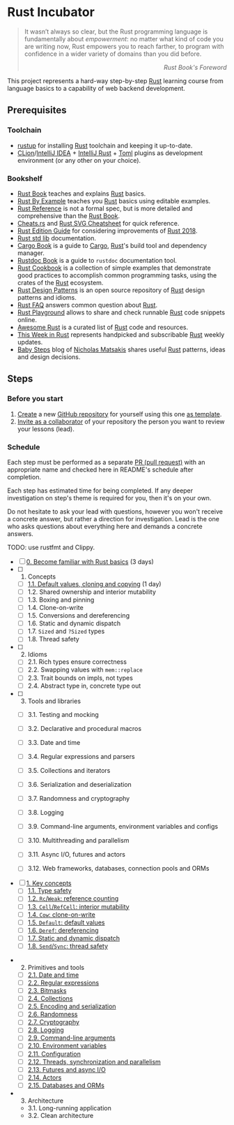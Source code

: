 Rust Incubator
==============

> It wasn’t always so clear, but the Rust programming language is fundamentally about _empowerment_: no matter what kind of code you are writing now, Rust empowers you to reach farther, to program with confidence in a wider variety of domains than you did before.
_<div align="right">Rust Book's Foreword</div>_

This project represents a hard-way step-by-step [Rust] learning course from language basics to a capability of web backend development.




## Prerequisites


### Toolchain

- [rustup] for installing [Rust] toolchain and keeping it up-to-date.
- [CLion]/[IntelliJ IDEA] + [IntelliJ Rust] + [Toml][IntelliJ Toml] plugins as development environment (or any other on your choice).


### Bookshelf

- [Rust Book] teaches and explains [Rust] basics.
- [Rust By Example] teaches you [Rust] basics using editable examples.
- [Rust Reference] is not a formal spec, but is more detailed and comprehensive than the [Rust Book].
- [Cheats.rs] and [Rust SVG Cheatsheet] for quick reference.
- [Rust Edition Guide] for considering improvements of [Rust 2018].
- [Rust std lib] documentation.
- [Cargo Book] is a guide to [Cargo], [Rust]'s build tool and dependency manager.
- [Rustdoc Book] is a guide to `rustdoc` documentation tool.
- [Rust Cookbook] is a collection of simple examples that demonstrate good practices to accomplish common programming tasks, using the crates of the [Rust] ecosystem.
- [Rust Design Patterns] is an open source repository of [Rust] design patterns and idioms.
- [Rust FAQ] answers common question about [Rust].
- [Rust Playground] allows to share and check runnable [Rust] code snippets online.
- [Awesome Rust] is a curated list of [Rust] code and resources.
- [This Week in Rust] represents handpicked and subscribable [Rust] weekly updates.
- [Baby Steps] blog of [Nicholas Matsakis](https://github.com/nikomatsakis) shares useful [Rust] patterns, ideas and design decisions.




## Steps


### Before you start

1. [Create][1] a new [GitHub repository] for yourself using this one [as template][2].
2. [Invite as a collaborator][3] of your repository the person you want to review your lessons (lead).


### Schedule

Each step must be performed as a separate [PR (pull request)][PR] with an appropriate name and checked here in README's schedule after completion.

Each step has estimated time for being completed. If any deeper investigation on step's theme is required for you, then it's on your own. 

Do not hesitate to ask your lead with questions, however you won't receive a concrete answer, but rather a direction for investigation. Lead is the one who asks questions about everything here and demands a concrete answers.

TODO: use rustfmt and Clippy.

- [ ] [0. Become familiar with Rust basics][Step 0] (3 days)
- [ ] 1. Concepts
    - [ ] [1.1. Default values, cloning and copying][Step 1.1] (1 day)
    - [ ] 1.2. Shared ownership and interior mutability
    - [ ] 1.3. Boxing and pinning
    - [ ] 1.4. Clone-on-write
    - [ ] 1.5. Conversions and dereferencing
    - [ ] 1.6. Static and dynamic dispatch
    - [ ] 1.7. `Sized` and `?Sized` types
    - [ ] 1.8. Thread safety
- [ ] 2. Idioms
    - [ ] 2.1. Rich types ensure correctness
    - [ ] 2.2. Swapping values with `mem::replace`
    - [ ] 2.3. Trait bounds on impls, not types
    - [ ] 2.4. Abstract type in, concrete type out
- [ ] 3. Tools and libraries
    - [ ] 3.1. Testing and mocking
    - [ ] 3.2. Declarative and procedural macros
    - [ ] 3.3. Date and time
    - [ ] 3.4. Regular expressions and parsers
    - [ ] 3.5. Collections and iterators
    - [ ] 3.6. Serialization and deserialization
    - [ ] 3.7. Randomness and cryptography
    - [ ] 3.8. Logging
    - [ ] 3.9. Command-line arguments, environment variables and configs
    - [ ] 3.10. Multithreading and parallelism
    - [ ] 3.11. Async I/O, futures and actors
    - [ ] 3.12. Web frameworks, databases, connection pools and ORMs
    
 

- [ ] [1. Key concepts][Step 1]
    - [ ] [1.1. Type safety][Step 1.1]
    - [ ] [1.2. `Rc`/`Weak`: reference counting][Step 1.2]
    - [ ] [1.3. `Cell`/`RefCell`: interior mutability][Step 1.3]
    - [ ] [1.4. `Cow`: clone-on-write][Step 1.4]
    - [ ] [1.5. `Default`: default values][Step 1.5]
    - [ ] [1.6. `Deref`: dereferencing][Step 1.6]
    - [ ] [1.7. Static and dynamic dispatch][Step 1.7]
    - [ ] [1.8. `Send`/`Sync`: thread safety][Step 1.8]
- 2. Primitives and tools
    - [ ] [2.1. Date and time][Step 2.1]
    - [ ] [2.2. Regular expressions][Step 2.2]
    - [ ] [2.3. Bitmasks][Step 2.3]
    - [ ] [2.4. Collections][Step 2.4]
    - [ ] [2.5. Encoding and serialization][Step 2.5]
    - [ ] [2.6. Randomness][Step 2.6]
    - [ ] [2.7. Cryptography][Step 2.7]
    - [ ] [2.8. Logging][Step 2.8]
    - [ ] [2.9. Command-line arguments][Step 2.9]
    - [ ] [2.10. Environment variables][Step 2.10]
    - [ ] [2.11. Configuration][Step 2.11]
    - [ ] [2.12. Threads, synchronization and parallelism][Step 2.12]
    - [ ] [2.13. Futures and async I/O][Step 2.13]
    - [ ] [2.14. Actors][Step 2.14]
    - [ ] [2.15. Databases and ORMs][Step 2.15]
- 3. Architecture
    - 3.1. Long-running application
    - 3.2. Clean architecture





[Step 0]: 0_basics
[Step 1.1]: 1_concepts/1_1_default_clone_copy

[Step 1]: 1_key_concepts
[Step 1.2]: 1_key_concepts/1_2_reference_counting
[Step 1.3]: 1_key_concepts/1_3_interior_mutability
[Step 1.4]: 1_key_concepts/1_4_clone_on_write
[Step 1.5]: 1_key_concepts/1_5_default_values
[Step 1.6]: 1_key_concepts/1_6_dereferencing
[Step 1.7]: 1_key_concepts/1_7_static_and_dynamic_dispatch
[Step 1.8]: 1_key_concepts/1_8_thread_safety
[Step 2.1]: 2_primitives_and_tools/2_1_date_and_time
[Step 2.2]: 2_primitives_and_tools/2_2_regular_expressions
[Step 2.3]: 2_primitives_and_tools/2_3_bitmasks
[Step 2.4]: 2_primitives_and_tools/2_4_collections
[Step 2.5]: 2_primitives_and_tools/2_5_encoding_and_serialization
[Step 2.6]: 2_primitives_and_tools/2_6_randomness
[Step 2.7]: 2_primitives_and_tools/2_7_cryptography
[Step 2.8]: 2_primitives_and_tools/2_8_logging
[Step 2.9]: 2_primitives_and_tools/2_9_command_line_arguments
[Step 2.10]: 2_primitives_and_tools/2_10_environment_variables
[Step 2.11]: 2_primitives_and_tools/2_11_configuration
[Step 2.12]: 2_primitives_and_tools/2_12_threads_synchronization_and_parallelism
[Step 2.13]: 2_primitives_and_tools/2_13_futures_and_async_io
[Step 2.14]: 2_primitives_and_tools/2_14_actors
[Step 2.15]: 2_primitives_and_tools/2_15_databases_and_orms

[Awesome Rust]: https://github.com/rust-unofficial/awesome-rust
[Baby Steps]: http://smallcultfollowing.com/babysteps
[Cargo]: https://github.com/rust-lang/cargo
[Cargo Book]: https://doc.rust-lang.org/cargo
[Cheats.rs]: https://cheats.rs
[CLion]: https://www.jetbrains.com/clion
[GitHub repository]: https://help.github.com/articles/github-glossary/#repository
[IntelliJ IDEA]: https://www.jetbrains.com/idea
[IntelliJ Rust]: https://intellij-rust.github.io
[IntelliJ Toml]: https://plugins.jetbrains.com/plugin/8195-toml
[PR]: https://help.github.com/articles/github-glossary/#pull-request
[Rust]: https://www.rust-lang.org
[Rust 2018]: https://rust-lang-nursery.github.io/edition-guide/rust-2018/index.html
[Rust Book]: https://doc.rust-lang.org/book
[Rust By Example]: https://doc.rust-lang.org/rust-by-example
[Rust Cookbook]: https://rust-lang-nursery.github.io/rust-cookbook
[Rust Design Patterns]: https://github.com/rust-unofficial/patterns
[Rust Edition Guide]: https://rust-lang-nursery.github.io/edition-guide
[Rust FAQ]: https://www.rust-lang.org/faq.html
[Rust Playground]: https://play.rust-lang.org
[Rust Reference]: https://doc.rust-lang.org/reference
[Rust std lib]: https://doc.rust-lang.org/std
[Rust SVG Cheatsheet]: https://www.breakdown-notes.com/make/load/rust_cs_canvas/true
[Rustdoc Book]: https://doc.rust-lang.org/rustdoc
[rustup]: https://rustup.rs
[This Week in Rust]: https://this-week-in-rust.org

[1]: https://github.com/instrumentisto/rust-incubator/generate
[2]: https://help.github.com/en/articles/creating-a-repository-from-a-template
[3]: https://help.github.com/en/articles/inviting-collaborators-to-a-personal-repository
